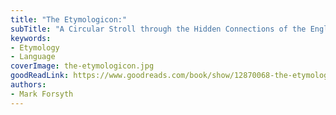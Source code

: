 ```yaml
---
title: "The Etymologicon:"
subTitle: "A Circular Stroll through the Hidden Connections of the English Language"
keywords:
- Etymology
- Language
coverImage: the-etymologicon.jpg
goodReadLink: https://www.goodreads.com/book/show/12870068-the-etymologicon
authors:
- Mark Forsyth
---
```

